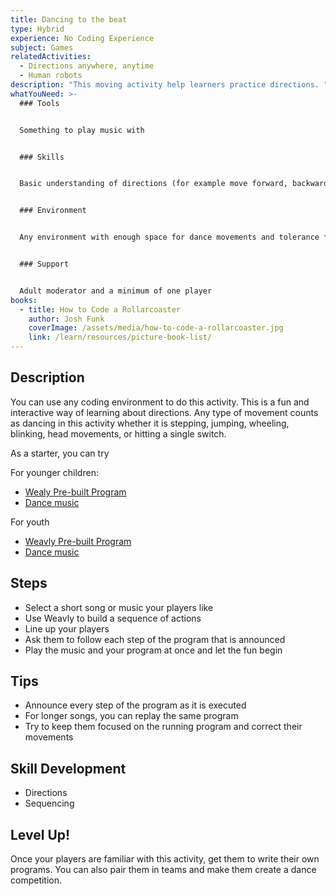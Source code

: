 ```yaml
---
title: Dancing to the beat
type: Hybrid
experience: No Coding Experience
subject: Games
relatedActivities:
  - Directions anywhere, anytime
  - Human robots
description: "This moving activity help learners practice directions. "
whatYouNeed: >-
  ### Tools


  Something to play music with


  ### Skills


  Basic understanding of directions (for example move forward, backward, turning right, and turning left)


  ### Environment


  Any environment with enough space for dance movements and tolerance for music


  ### Support


  Adult moderator and a minimum of one player
books:
  - title: How to Code a Rollarcoaster
    author: Josh Funk
    coverImage: /assets/media/how-to-code-a-rollarcoaster.jpg
    link: /learn/resources/picture-book-list/
---
```

## Description

You can use any coding environment to do this activity. This is a fun and interactive way of learning about directions. Any type of movement counts as dancing in this activity whether it is stepping, jumping, wheeling, blinking, head movements, or hitting a single switch.

As a starter, you can try

For younger children:

* [Wealy Pre-built Program](https://build.codelearncreate.org/?v=0.5&p=1Bb1bB1Bb1Bb1&c=e0b00a0a0b0b0c0c0d0d0e0) 
* [Dance music](https://www.youtube.com/watch?v=iwKS4b9aUeI)

For youth

* [Weavly Pre-built Program](https://build.codelearncreate.org/?v=0.5&p=ADad1B1b1B1b1dD&c=00b)
* [](https://www.youtube.com/watch?v=niUaRPODJRs)[Dance music](https://www.youtube.com/watch?v=niUaRPODJRs)

## Steps

* Select a short song or music your players like
* Use Weavly to build a sequence of actions
* Line up your players
* Ask them to follow each step of the program that is announced
* Play the music and your program at once and let the fun begin

## Tips

* Announce every step of the program as it is executed
* For longer songs, you can replay the same program
* Try to keep them focused on the running program and correct their movements

## Skill Development

* Directions
* Sequencing

## Level Up!

Once your players are familiar with this activity, get them to write their own programs. You can also pair them in teams and make them create a dance competition.